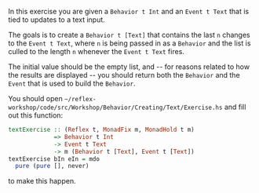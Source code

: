 In this exercise you are given a `Behavior t Int` and an `Event t Text` that is tied to updates to a text input.

The goals is to create a `Behavior t [Text]` that contains the last `n` changes to the `Event t Text`, where `n` is being passed in as a `Behavior` and the list is culled to the length `n` whenever the `Event t Text` fires.

The initial value should be the empty list, and -- for reasons related to how the results are displayed -- you should return both the `Behavior` and the `Event` that is used to build the `Behavior`.

You should open
`~/reflex-workshop/code/src/Workshop/Behavior/Creating/Text/Exercise.hs`
and fill out this function:

```haskell
textExercise :: (Reflex t, MonadFix m, MonadHold t m)
             => Behavior t Int
             -> Event t Text
             -> m (Behavior t [Text], Event t [Text])
textExercise bIn eIn = mdo
  pure (pure [], never)
```

to make this happen.
